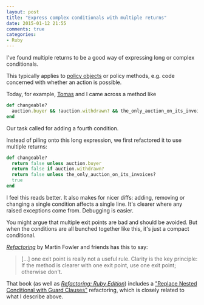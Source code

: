 ```yaml
---
layout: post
title: "Express complex conditionals with multiple returns"
date: 2015-01-12 21:55
comments: true
categories:
- Ruby
---
```


I've found multiple returns to be a good way of expressing long or complex conditionals.

This typically applies to [policy objects](http://blog.codeclimate.com/blog/2012/10/17/7-ways-to-decompose-fat-activerecord-models/#policy-objects) or policy methods, e.g. code concerned with whether an action is possible.

Today, for example, [Tomas](http://twitter.com/tskogberg) and I came across a method like

``` ruby linenos:false
def changeable?
  auction.buyer && !auction.withdrawn? && the_only_auction_on_its_invoices?
end
```

Our task called for adding a fourth condition.

Instead of piling onto this long expression, we first refactored it to use multiple returns:

``` ruby linenos:false
def changeable?
  return false unless auction.buyer
  return false if auction.withdrawn?
  return false unless the_only_auction_on_its_invoices?
  true
end
```

I feel this reads better. It also makes for nicer diffs: adding, removing or changing a single condition affects a single line. It's clearer where any raised exceptions come from. Debugging is easier.

You might argue that multiple exit points are bad and should be avoided. But when the conditions are all bunched together like this, it's just a compact conditional.

[*Refactoring*](http://www.amazon.com/Refactoring-Improving-Design-Existing-Code/dp/0201485672?tag=delishlist-20) by Martin Fowler and friends has this to say:

> […] one exit point is really not a useful rule. Clarity is the key principle: If the method is clearer with one exit point, use one exit point; otherwise don't.

That book (as well as [*Refactoring: Ruby Edition*](http://www.amazon.com/Refactoring-Edition-Addison-Wesley-Professional-Series/dp/0321984137?tag=delishlist-20)) includes a ["Replace Nested Conditional with Guard Clauses"](http://refactoring.com/catalog/replaceNestedConditionalWithGuardClauses.html) refactoring, which is closely related to what I describe above.
